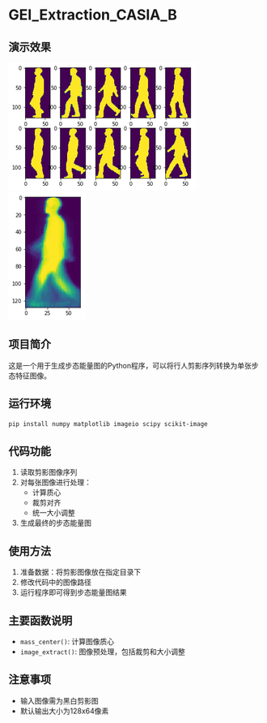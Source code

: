 # GEI_Extraction_CASIA_B

## 演示效果
![个别帧处理展示](https://raw.githubusercontent.com/mmix574/GEI_Extraction_CASIA_B/master/demo_image/1.png)
![最终GEI结果](https://raw.githubusercontent.com/mmix574/GEI_Extraction_CASIA_B/master/demo_image/2.png)

## 项目简介
这是一个用于生成步态能量图的Python程序，可以将行人剪影序列转换为单张步态特征图像。

## 运行环境
```bash
pip install numpy matplotlib imageio scipy scikit-image
```

## 代码功能
1. 读取剪影图像序列
2. 对每张图像进行处理：
   - 计算质心
   - 裁剪对齐
   - 统一大小调整
3. 生成最终的步态能量图

## 使用方法
1. 准备数据：将剪影图像放在指定目录下
2. 修改代码中的图像路径
3. 运行程序即可得到步态能量图结果

## 主要函数说明
- `mass_center()`: 计算图像质心
- `image_extract()`: 图像预处理，包括裁剪和大小调整

## 注意事项
- 输入图像需为黑白剪影图
- 默认输出大小为128x64像素

